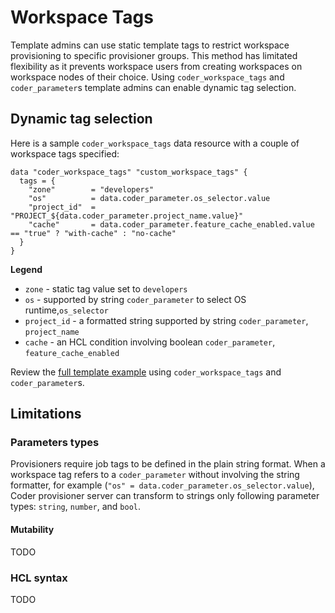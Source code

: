 # Workspace Tags

Template admins can use static template tags to restrict workspace provisioning
to specific provisioner groups. This method has limitated flexibility as it
prevents workspace users from creating workspaces on workspace nodes of their
choice. Using `coder_workspace_tags` and `coder_parameter`s template admins can
enable dynamic tag selection.

## Dynamic tag selection

Here is a sample `coder_workspace_tags` data resource with a couple of workspace
tags specified:

```hcl
data "coder_workspace_tags" "custom_workspace_tags" {
  tags = {
    "zone"        = "developers"
    "os"          = data.coder_parameter.os_selector.value
    "project_id"  = "PROJECT_${data.coder_parameter.project_name.value}"
    "cache"       = data.coder_parameter.feature_cache_enabled.value == "true" ? "with-cache" : "no-cache"
  }
}
```

**Legend**

- `zone` - static tag value set to `developers`
- `os` - supported by string `coder_parameter` to select OS
  runtime,`os_selector`
- `project_id` - a formatted string supported by string `coder_parameter`,
  `project_name`
- `cache` - an HCL condition involving boolean `coder_parameter`,
  `feature_cache_enabled`

Review the
[full template example](https://github.com/coder/coder/tree/main/examples/workspace-tags)
using `coder_workspace_tags` and `coder_parameter`s.

## Limitations

### Parameters types

Provisioners require job tags to be defined in the plain string format. When a
workspace tag refers to a `coder_parameter` without involving the string
formatter, for example (`"os" = data.coder_parameter.os_selector.value`), Coder
provisioner server can transform to strings only following parameter types:
`string`, `number`, and `bool`.

#### Mutability

TODO

### HCL syntax

TODO
